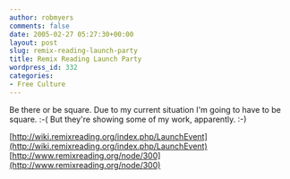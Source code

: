 ```yaml
---
author: robmyers
comments: false
date: 2005-02-27 05:27:30+00:00
layout: post
slug: remix-reading-launch-party
title: Remix Reading Launch Party
wordpress_id: 332
categories:
- Free Culture
---
```


Be there or be square. Due to my current situation I'm going to have to be square. :-( But they're showing some of my work, apparently. :-)  
  
[http://wiki.remixreading.org/index.php/LaunchEvent](http://wiki.remixreading.org/index.php/LaunchEvent)   
[http://www.remixreading.org/node/300](http://www.remixreading.org/node/300)

  


